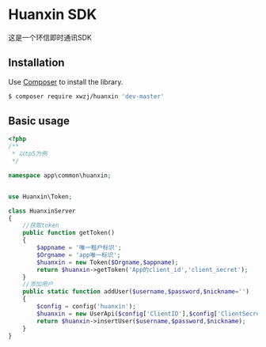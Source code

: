 Huanxin SDK
======

这是一个环信即时通讯SDK

## Installation

Use [Composer](https://getcomposer.org/) to install the library.

``` bash
$ composer require xwzj/huanxin 'dev-master'
```

## Basic usage

```php
<?php
/**
 * 以tp5为例
 */

namespace app\common\huanxin;


use Huanxin\Token;

class HuanxinServer
{
    //获取token
    public function getToken()
    {
        $appname = '唯一租户标识';
        $Orgname = 'app唯一标识';
        $huanxin = new Token($Orgname,$appname);
        return $huanxin->getToken('App的client_id','client_secret');
    }
    //添加用户
    public static function addUser($username,$password,$nickname='')
    {
        $config = config('huanxin');
        $huanxin = new UserApi($config['ClientID'],$config['ClientSecret']);
        return $huanxin->insertUser($username,$password,$nickname);
    }
}
```